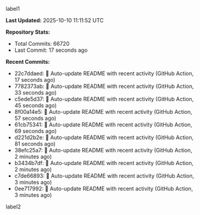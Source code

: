 
label1 
<!-- ACTIVITY_START -->
**Last Updated:** 2025-10-10 11:11:52 UTC

**Repository Stats:**
- Total Commits: 66720
- Last Commit: 17 seconds ago

**Recent Commits:**
- 22c7ddaed: 🤖 Auto-update README with recent activity (GitHub Action, 17 seconds ago)
- 7782373ab: 🤖 Auto-update README with recent activity (GitHub Action, 33 seconds ago)
- c5ede5d37: 🤖 Auto-update README with recent activity (GitHub Action, 45 seconds ago)
- 8f00a14e5: 🤖 Auto-update README with recent activity (GitHub Action, 57 seconds ago)
- 61cb75341: 🤖 Auto-update README with recent activity (GitHub Action, 69 seconds ago)
- d221d2b2e: 🤖 Auto-update README with recent activity (GitHub Action, 81 seconds ago)
- 38efc25a7: 🤖 Auto-update README with recent activity (GitHub Action, 2 minutes ago)
- b3434b7df: 🤖 Auto-update README with recent activity (GitHub Action, 2 minutes ago)
- c7de66893: 🤖 Auto-update README with recent activity (GitHub Action, 3 minutes ago)
- 0ee717992: 🤖 Auto-update README with recent activity (GitHub Action, 3 minutes ago)
<!-- ACTIVITY_END -->

label2
